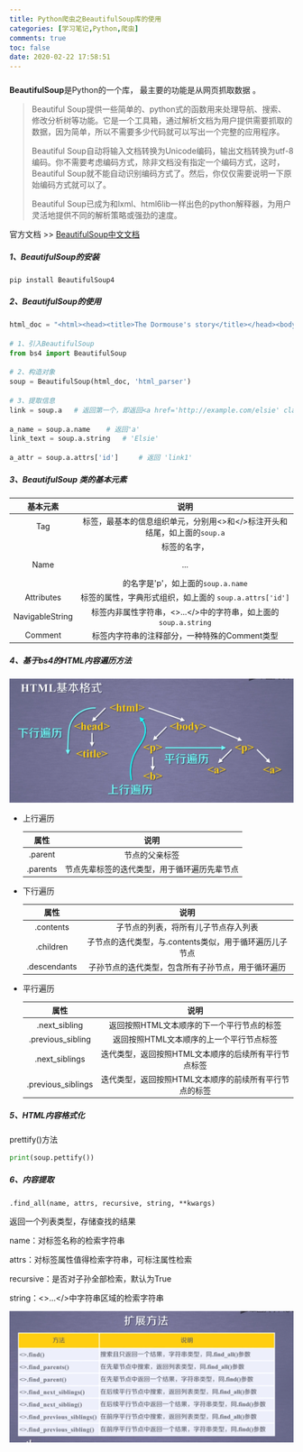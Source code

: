 ```yaml
---
title: Python爬虫之BeautifulSoup库的使用
categories: [学习笔记,Python,爬虫]
comments: true
toc: false
date: 2020-02-22 17:58:51
---
```


### 

**BeautifulSoup**是Python的一个库， 最主要的功能是从网页抓取数据 。



> Beautiful Soup提供一些简单的、python式的函数用来处理导航、搜索、修改分析树等功能。它是一个工具箱，通过解析文档为用户提供需要抓取的数据，因为简单，所以不需要多少代码就可以写出一个完整的应用程序。
>
> Beautiful Soup自动将输入文档转换为Unicode编码，输出文档转换为utf-8编码。你不需要考虑编码方式，除非文档没有指定一个编码方式，这时，Beautiful Soup就不能自动识别编码方式了。然后，你仅仅需要说明一下原始编码方式就可以了。
>
> Beautiful Soup已成为和lxml、html6lib一样出色的python解释器，为用户灵活地提供不同的解析策略或强劲的速度。

<!--more-->

官方文档 >>  <a href=" https://beautifulsoup.readthedocs.io/zh_CN/v4.4.0/">BeautifulSoup中文文档</a>



##### 1、BeautifulSoup的安装

```shell
pip install BeautifulSoup4
```



##### 2、BeautifulSoup的使用

```python
html_doc = "<html><head><title>The Dormouse's story</title></head><body><p class='title'><b>The Dormouse's story</b></p><p class='story'>Once upon a time there were three little sisters; and their names were<a href='http://example.com/elsie' class='sister' id='link1'>Elsie</a>,<a href='http://example.com/lacie' class='sister' id='link2'>Lacie</a> and<a href='http://example.com/tillie' class='sister' id='link3'>Tillie</a>;and they lived at the bottom of a well.</p><p class='story'>...</p>"

# 1、引入BeautifulSoup
from bs4 import BeautifulSoup

# 2、构造对象
soup = BeautifulSoup(html_doc, 'html_parser')

# 3、提取信息
link = soup.a	# 返回第一个，即返回<a href='http://example.com/elsie' class='sister' id='link1'>Elsie</a>

a_name = soup.a.name	# 返回'a'
link_text = soup.a.string	# 'Elsie'

a_attr = soup.a.attrs['id']		# 返回 'link1'

```



##### 3、BeautifulSoup 类的基本元素

|    基本元素     |                             说明                             |
| :-------------: | :----------------------------------------------------------: |
|       Tag       | 标签，最基本的信息组织单元，分别用<>和</>标注开头和结尾，如上面的`soup.a` |
|      Name       |   标签的名字，<p>...</p>的名字是'p'，如上面的`soup.a.name`   |
|   Attributes    |   标签的属性，字典形式组织，如上面的 `soup.a.attrs['id']`    |
| NavigableString | 标签内非属性字符串，<>...</>中的字符串，如上面的 `soup.a.string` |
|     Comment     |        标签内字符串的注释部分，一种特殊的Comment类型         |



##### 4、基于bs4的HTML内容遍历方法

![1584524593273](/assets/img/atc_img/1584524593273.png)

- 上行遍历

  |   属性   |                     说明                     |
  | :------: | :------------------------------------------: |
  | .parent  |                节点的父亲标签                |
  | .parents | 节点先辈标签的迭代类型，用于循环遍历先辈节点 |

  

- 下行遍历

  |     属性     |                          说明                           |
  | :----------: | :-----------------------------------------------------: |
  |  .contents   |        子节点的列表，将<tag>所有儿子节点存入列表        |
  |  .children   | 子节点的迭代类型，与.contents类似，用于循环遍历儿子节点 |
  | .descendants |   子孙节点的迭代类型，包含所有子孙节点，用于循环遍历    |

  

- 平行遍历

  |        属性        |                          说明                          |
  | :----------------: | :----------------------------------------------------: |
  |   .next_sibling    |       返回按照HTML文本顺序的下一个平行节点的标签       |
  | .previous_sibling  |        返回按照HTML文本顺序的上一个平行节点标签        |
  |   .next_siblings   |  迭代类型，返回按照HTML文本顺序的后续所有平行节点标签  |
  | .previous_siblings | 迭代类型，返回按照HTML文本顺序的前续所有平行节点的标签 |



##### 5、HTML内容格式化

prettify()方法

```python
print(soup.pettify())
```



##### 6、内容提取

`.find_all(name, attrs, recursive, string, **kwargs)`

返回一个列表类型，存储查找的结果

name：对标签名称的检索字符串

attrs：对标签属性值得检索字符串，可标注属性检索

recursive：是否对子孙全部检索，默认为True

string：<>...</>中字符串区域的检索字符串



![1584531033830](/assets/img/atc_img/1584531033830.png)

